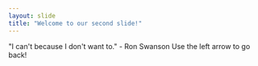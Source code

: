```yaml
---
layout: slide
title: "Welcome to our second slide!"
---
```

"I can't because I don't want to." - Ron Swanson
Use the left arrow to go back!
